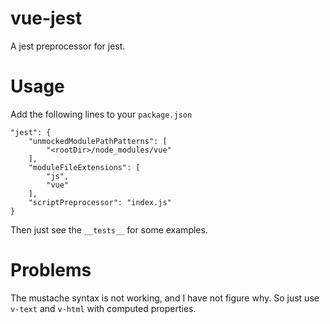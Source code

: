# vue-jest

A jest preprocessor for jest.

# Usage

Add the following lines to your `package.json`

    "jest": {
        "unmockedModulePathPatterns": [
            "<rootDir>/node_modules/vue"
        ],
        "moduleFileExtensions": [
            "js",
            "vue"
        ],
        "scriptPreprocessor": "index.js"
    }

Then just see the `__tests__` for some examples.

# Problems

The mustache syntax is not working, and I have not figure why. So just use `v-text` and `v-html`
with computed properties.

